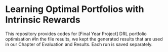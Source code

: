 # Learning Optimal Portfolios with Intrinsic Rewards
This repository provides codes for [Final Year Project] DRL portfolio optimisation 
#In the file results, we kept the generated results that are used in our Chapter of Evaluation and Results. Each run is saved separately.

